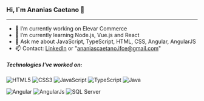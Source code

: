 ### Hi, I`m Ananias Caetano 👋

---

- 🔭 I’m currently working on Elevar Commerce
- 🌱 I’m currently learning Node.js, Vue.js and React
- 💬 Ask me about JavaScript, TypeScript, HTML, CSS, Angular, AngularJS
- 📫 Contact: [LinkedIn](https://www.linkedin.com/in/ananias-caetano-935a8513b/) or "ananiascaetano.ifce@gmail.com"

##### Technologies I've worked on:

![HTML5](https://img.shields.io/badge/HTML5-E34F26?style=for-the-badge&logo=html5&logoColor=white) ![CSS3](https://img.shields.io/badge/CSS3-1572B6?style=for-the-badge&logo=css3&logoColor=white) ![JavaScript](https://img.shields.io/badge/JavaScript-323330?style=for-the-badge&logo=javascript&logoColor=F7DF1E) ![TypeScript](https://img.shields.io/badge/TypeScript-007ACC?style=for-the-badge&logo=typescript&logoColor=white) ![Java](https://img.shields.io/badge/Java-ED8B00?style=for-the-badge&logo=java&logoColor=white)

![Angular](https://img.shields.io/badge/Angular-DD0031?style=for-the-badge&logo=angular&logoColor=white) ![AngularJs](https://img.shields.io/badge/AngularJS-E23237?style=for-the-badge&logo=angularjs&logoColor=white) ![SQL Server](https://img.shields.io/badge/Microsoft%20SQL%20Server-CC2927?style=for-the-badge&logo=microsoft%20sql%20server&logoColor=white)
